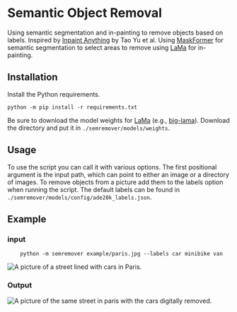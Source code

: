 # Semantic Object Removal
Using semantic segmentation and in-painting to remove objects based on labels. Inspired by [Inpaint Anything](https://github.com/geekyutao/Inpaint-Anything) by  Tao Yu et al. Using [MaskFormer](https://github.com/facebookresearch/MaskFormer) for semantic segmentation to select areas to remove using [LaMa](https://github.com/advimman/lama) for in-painting.

## Installation
Install the Python requirements.
```
python -m pip install -r requirements.txt
```
Be sure to download the model weights for [LaMa](https://github.com/advimman/lama) (e.g., [big-lama](https://disk.yandex.ru/d/ouP6l8VJ0HpMZg)). Download the directory and put it in `./semremover/models/weights`.

## Usage
To use the script you can call it with various options. The first positional argument is the input path, which can point to either an image or a directory of images. To remove objects from a picture add them to the labels option when running the script. The default labels can be found in `./semremover/models/config/ade20k_labels.json`.

## Example
### input
```
    python -m semremover example/paris.jpg --labels car minibike van
```
![A picture of a street lined with cars in Paris.](https://github.com/Jessseee/semantic-object-removal/blob/main/example/paris.jpg?raw=true)

### Output
![A picture of the same street in paris with the cars digitally removed.](https://github.com/Jessseee/semantic-object-removal/blob/main/example/paris-inpainted.jpg?raw=true)
